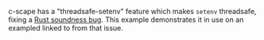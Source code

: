 c-scape has a "threadsafe-setenv" feature which makes `setenv` threadsafe,
fixing a [Rust soundness bug]. This example demonstrates it in use on an
exampled linked to from that issue.

[Rust soundness bug]: https://github.com/rust-lang/rust/issues/27970
